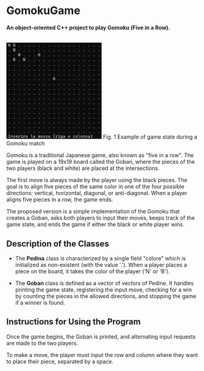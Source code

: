 # GomokuGame

**An object-oriented C++ project to play Gomoku (Five in a Row).**

<br>

<img src="goban.png" width="250"> 
Fig. 1 Example of game state during a Gomoku match

<br>

Gomoku is a traditional Japanese game, also known as "five in a row". The game is played on a 19x19 board called the Goban, where the pieces of the two players (black and white) are placed at the intersections. 

The first move is always made by the player using the black pieces. The goal is to align five pieces of the same color in one of the four possible directions: vertical, horizontal, diagonal, or anti-diagonal. When a player aligns five pieces in a row, the game ends.

The proposed version is a simple implementation of the Gomoku that creates a Goban, asks both players to input their moves, keeps track of the game state, and ends the game if either the black or white player wins.

Description of the Classes
-----------------------

- The **Pedina** class is characterized by a single field "colore" which is initialized as non-existent (with the value '.'). When a player places a piece on the board, it takes the color of the player ('N' or 'B').

- The **Goban** class is defined as a vector of vectors of Pedine. It handles printing the game state, registering the input move, checking for a win by counting the pieces in the allowed directions, and stopping the game if a winner is found.

Instructions for Using the Program
-----------------------

Once the game begins, the Goban is printed, and alternating input requests are made to the two players.

To make a move, the player must input the row and column where they want to place their piece, separated by a space.

